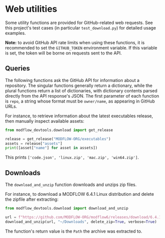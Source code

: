 # Web utilities 

Some utility functions are provided for GitHub-related web requests. See this project's test cases (in particular `test_download.py`) for detailed usage examples.

**Note:** to avoid GitHub API rate limits when using these functions, it is recommended to set the `GITHUB_TOKEN` environment variable. If this variable is set, the token will be borne on requests sent to the API.

## Queries

The following functions ask the GitHub API for information about a repository. The singular functions generally return a dictionary, while the plural functions return a list of dictionaries, with dictionary contents parsed directly from the API response's JSON. The first parameter of each function is `repo`, a string whose format must be `owner/name`, as appearing in GitHub URLs.

For instance, to retrieve information about the latest executables release, then manually inspect available assets:

```python
from modflow_devtools.download import get_release

release = get_release("MODFLOW-ORG/executables")
assets = release["assets"]
print([asset["name"] for asset in assets])
```

This prints `['code.json', 'linux.zip', 'mac.zip', 'win64.zip']`.

## Downloads

The `download_and_unzip` function downloads and unzips zip files.

For instance, to download a MODFLOW 6.4.1 Linux distribution and delete the zipfile after extracting:

```python
from modflow_devtools.download import download_and_unzip

url = f"https://github.com/MODFLOW-ORG/modflow6/releases/download/6.4.1/mf6.4.1_linux.zip"
download_and_unzip(url, "~/Downloads", delete_zip=True, verbose=True)
```

The function's return value is the `Path` the archive was extracted to.